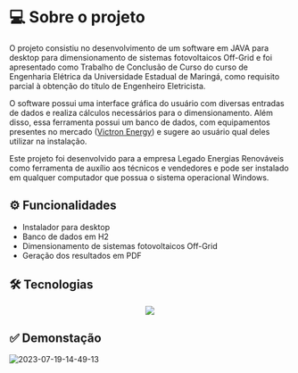 # 💻 Sobre o projeto

O projeto consistiu no desenvolvimento de um software em JAVA para desktop para dimensionamento de sistemas fotovoltaicos Off-Grid e foi apresentado como Trabalho de Conclusão de Curso do curso de Engenharia Elétrica da Universidade Estadual de Maringá, como requisito parcial à obtenção do título de Engenheiro Eletricista. 

O software possui uma interface gráfica do usuário com diversas entradas de dados e realiza cálculos necessários para o dimensionamento. Além disso, essa ferramenta possui um banco de dados, com equipamentos presentes no mercado (<a href="https://www.victronenergy.com/" target="_blank">Victron Energy</a>) e sugere ao usuário qual deles utilizar na instalação.

Este projeto foi desenvolvido para a empresa Legado Energias Renováveis como ferramenta de auxílio aos técnicos e vendedores e pode ser instalado em qualquer computador que possua o sistema operacional Windows.

## ⚙️ Funcionalidades

- Instalador para desktop
- Banco de dados em H2
- Dimensionamento de sistemas fotovoltaicos Off-Grid
- Geração dos resultados em PDF

## 🛠 Tecnologias

<p align="center">
  <a href="https://skillicons.dev">
    <img src="https://skillicons.dev/icons?i=java,mysql" />
  </a>
</p>

## ✅ Demonstação

![2023-07-19-14-49-13](https://github.com/gabrielscapim/tcc-engenharia-eletrica/assets/117940631/b3dd8caa-826b-4c62-9c65-1febcfeec11c)
